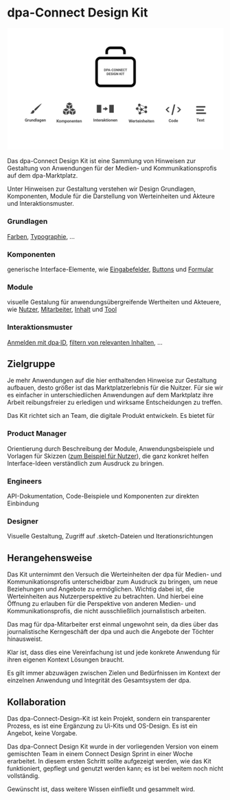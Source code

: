 # dpa-Connect Design Kit

![](./keyvisual.jpg)

Das dpa-Connect Design Kit ist eine Sammlung von Hinweisen zur Gestaltung von Anwendungen für der Medien- und Kommunikationsprofis auf dem dpa-Marktplatz.

Unter Hinweisen zur Gestaltung verstehen wir Design Grundlagen, Komponenten, Module für die Darstellung von Werteinheiten und Akteure und Interaktionsmuster.

### Grundlagen

[Farben](grundlagen/farben.md), [Typographie](grundlagen/typography.md), …

### Komponenten
generische Interface-Elemente, wie [Eingabefelder](komponenten/form.md), [Buttons](komponenten/buttons.md) und [Formular](komponenten/beispiel.md)

### Module
visuelle Gestalung für anwendungsübergreifende Wertheiten und Akteuere, wie [Nutzer](werteinheiten-und-akteure/nutzer.md), [Mitarbeiter](werteinheiten-und-akteure/mitarbeiter.md), [Inhalt](werteinheiten-und-akteure/inhalt.md) und [Tool](werteinheiten-und-akteure/tool.md)

### Interaktionsmuster
[Anmelden mit dpa·ID](interaktionen/anmelden-mit-dpa-id.md), [filtern von relevanten Inhalten](interaktionen/wiederholt-relevantes-finden.md), …

## Zielgruppe

Je mehr Anwendungen auf die hier enthaltenden Hinweise zur Gestaltung aufbauen, desto größer ist das Marktplatzerlebnis für die Nuitzer. Für sie wir es einfacher in unterschiedlichen Anwendungen auf dem Marktplatz ihre Arbeit reibungsfreier zu erledigen und wirksame Entscheidungen zu treffen.

Das Kit richtet sich an Team, die digitale Produkt entwickeln. Es bietet für

### Product Manager
Orientierung durch Beschreibung der Module, Anwendungsbeispiele und Vorlagen für Skizzen ([zum Beispiel für Nutzer](werteinheiten-und-akteure/nutzer.html#skizze)), die ganz konkret helfen Interface-Ideen verständlich zum Ausdruck zu bringen.

### Engineers
API-Dokumentation, Code-Beispiele und Komponenten zur direkten Einbindung

### Designer
Visuelle Gestaltung, Zugriff auf .sketch-Dateien und Iterationsrichtungen

## Herangehensweise

Das Kit unternimmt den Versuch die Werteinheiten der dpa für Medien- und Kommunikationsprofis unterscheidbar zum Ausdruck zu bringen, um neue Beziehungen und Angebote zu ermöglichen. Wichtig dabei ist, die Werteinheiten aus Nutzerperspektive zu betrachten. Und hierbei eine Öffnung zu erlauben für die Perspektive von anderen Medien- und Kommunikationsprofis, die nicht ausschließlich journalistisch arbeiten.

Das mag für dpa-Mitarbeiter  erst  einmal ungewohnt sein,  da dies über das journalistische Kerngeschäft der dpa  und auch die Angebote der Töchter hinausweist.

Klar ist, dass dies eine Vereinfachung ist und jede konkrete Anwendung für ihren eigenen  Kontext Lösungen braucht.

Es gilt immer abzuwägen zwischen Zielen und Bedürfnissen im Kontext der einzelnen Anwendung und Integrität des Gesamtsystem der dpa.

## Kollaboration

Das dpa-Connect-Design-Kit ist kein Projekt, sondern ein transparenter Prozess, es ist eine Ergänzung zu Ui-Kits und OS-Design. Es ist ein Angebot, keine Vorgabe.

Das dpa-Connect Design Kit wurde in der vorliegenden Version von einem gemischten Team in einem Connect Design Sprint in einer Woche erarbeitet. In diesem ersten Schritt sollte aufgezeigt werden, wie das Kit funktioniert, gepflegt und genutzt werden kann; es ist bei weitem noch nicht vollständig.

Gewünscht ist, dass weitere Wissen einfließt und gesammelt wird.


